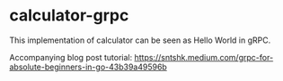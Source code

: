 # calculator-grpc

This implementation of calculator can be seen as Hello World in gRPC.

Accompanying blog post tutorial: <https://sntshk.medium.com/grpc-for-absolute-beginners-in-go-43b39a49596b>
